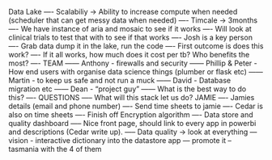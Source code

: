 Data Lake —- Scalabiliy -> Ability to increase compute when needed (scheduler that can get messy data when needed) —- Timcale -> 3months —- We have instance of aria and mosaic to see if it works —- Will look at clinical trials to test that with to see if that works —- Josh is a key person —- Grab data dump it in the lake, run the code —- First outcome is does this work? —- If it all works, how much does it cost per tb? Who benefits the most?
—- TEAM —— Anthony - firewalls and security —— Phillip & Peter - How end users with organise data science things (plumber or flask etc) —— Martin - to keep us safe and not run a muck —— David - Database migration etc —— Dean - “project guy” —— What is the best way to do this?
—- QUESTIONS —– What will this stack let us do?
JAMIE —- Jamies details (email and phone number) —- Send time sheets to jamie —- Cedar is also on time sheets —- Finish off Encryption algorithm —- Data store and quality dashboard —– Nice front page, should link to every app in powerbi and descriptions (Cedar write up). —– Data quality -> look at everything — vision - interactive dictionary into the datastore app — promote it – tasmania with the 4 of them
